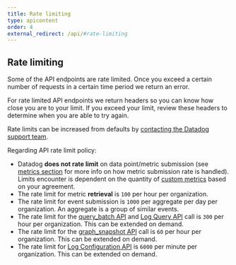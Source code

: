 ```yaml
---
title: Rate limiting
type: apicontent
order: 4
external_redirect: /api/#rate-limiting
---
```

## Rate limiting
Some of the API endpoints are rate limited. Once you exceed a certain number of requests in a certain time period we return an error.

For rate limited API endpoints we return headers so you can know how close you are to your limit. If you exceed your limit, review these headers to determine when you are able to try again.

Rate limits can be increased from defaults by [contacting the Datadog support team][1].

Regarding API rate limit policy:

* Datadog **does not rate limit** on data point/metric submission (see [metrics section][2] for more info on how metric submission rate is handled). Limits encounter is dependent on the quantity of [custom metrics][3] based on your agreement.
* The rate limit for metric **retrieval** is `100` per hour per organization.
* The rate limit for event submission is `1000` per aggregate per day per organization. An aggregate is a group of similar events.
* The rate limit for the [query_batch API][4] and [Log Query API][5] call is `300` per hour per organization. This can be extended on demand.
* The rate limit for the [graph_snapshot API][6] call is `60` per hour per organization. This can be extended on demand.
* The rate limit for [Log Configuration API][7] is `6000` per minute per organization. This can be extended on demand.

[1]: /help
[2]: /api/#metrics
[3]: /developers/metrics/custom_metrics
[4]: /api/#query-time-series-points
[5]: /api/?lang=bash#get-a-list-of-logs
[6]: /api/#graphs
[7]: /api/?lang=bash#logs

